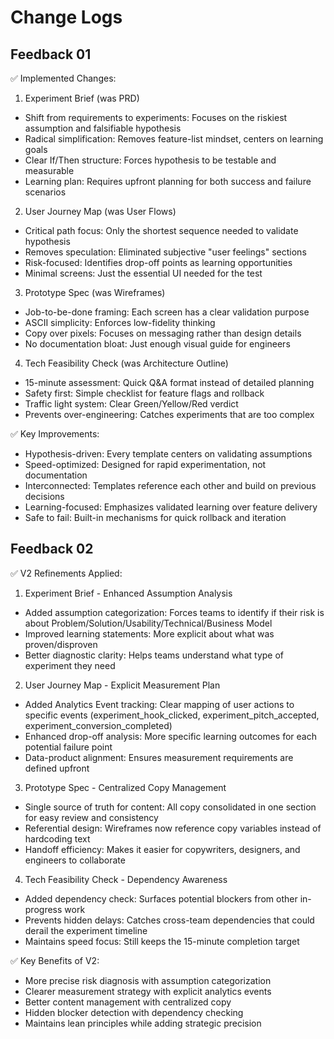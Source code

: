 # Change Logs

## Feedback 01


✅ Implemented Changes:

1. Experiment Brief (was PRD)

- Shift from requirements to experiments: Focuses on the riskiest assumption and falsifiable hypothesis
- Radical simplification: Removes feature-list mindset, centers on learning goals
- Clear If/Then structure: Forces hypothesis to be testable and measurable
- Learning plan: Requires upfront planning for both success and failure scenarios

2. User Journey Map (was User Flows)

- Critical path focus: Only the shortest sequence needed to validate hypothesis
- Removes speculation: Eliminated subjective "user feelings" sections
- Risk-focused: Identifies drop-off points as learning opportunities
- Minimal screens: Just the essential UI needed for the test

3. Prototype Spec (was Wireframes)

- Job-to-be-done framing: Each screen has a clear validation purpose
- ASCII simplicity: Enforces low-fidelity thinking
- Copy over pixels: Focuses on messaging rather than design details
- No documentation bloat: Just enough visual guide for engineers

4. Tech Feasibility Check (was Architecture Outline)

- 15-minute assessment: Quick Q&A format instead of detailed planning
- Safety first: Simple checklist for feature flags and rollback
- Traffic light system: Clear Green/Yellow/Red verdict
- Prevents over-engineering: Catches experiments that are too complex

✅ Key Improvements:

- Hypothesis-driven: Every template centers on validating assumptions
- Speed-optimized: Designed for rapid experimentation, not documentation
- Interconnected: Templates reference each other and build on previous decisions
- Learning-focused: Emphasizes validated learning over feature delivery
- Safe to fail: Built-in mechanisms for quick rollback and iteration


## Feedback 02

✅ V2 Refinements Applied:

1. Experiment Brief - Enhanced Assumption Analysis

- Added assumption categorization: Forces teams to identify if their risk is about
Problem/Solution/Usability/Technical/Business Model
- Improved learning statements: More explicit about what was proven/disproven
- Better diagnostic clarity: Helps teams understand what type of experiment they need

2. User Journey Map - Explicit Measurement Plan

- Added Analytics Event tracking: Clear mapping of user actions to specific events (experiment_hook_clicked,
experiment_pitch_accepted, experiment_conversion_completed)
- Enhanced drop-off analysis: More specific learning outcomes for each potential failure point
- Data-product alignment: Ensures measurement requirements are defined upfront

3. Prototype Spec - Centralized Copy Management

- Single source of truth for content: All copy consolidated in one section for easy review and consistency
- Referential design: Wireframes now reference copy variables instead of hardcoding text
- Handoff efficiency: Makes it easier for copywriters, designers, and engineers to collaborate

4. Tech Feasibility Check - Dependency Awareness

- Added dependency check: Surfaces potential blockers from other in-progress work
- Prevents hidden delays: Catches cross-team dependencies that could derail the experiment timeline
- Maintains speed focus: Still keeps the 15-minute completion target

✅ Key Benefits of V2:

- More precise risk diagnosis with assumption categorization
- Clearer measurement strategy with explicit analytics events
- Better content management with centralized copy
- Hidden blocker detection with dependency checking
- Maintains lean principles while adding strategic precision
